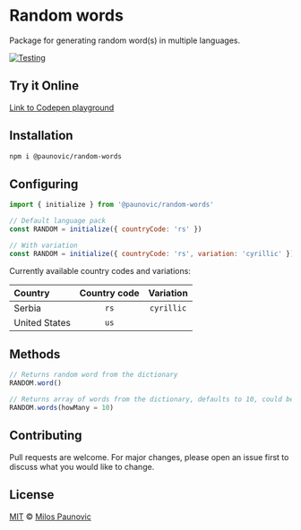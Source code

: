# Random words

Package for generating random word(s) in multiple languages.

[![Testing](https://github.com/MilosPaunovic/random-words/actions/workflows/testing.yml/badge.svg)](https://github.com/MilosPaunovic/random-words/actions/workflows/testing.yml)

## Try it Online

[Link to Codepen playground](https://codepen.io/milospaunovic/pen/vYpwZYo?editors=1010)

## Installation

```bash
npm i @paunovic/random-words
```

## Configuring

```js
import { initialize } from '@paunovic/random-words'

// Default language pack
const RANDOM = initialize({ countryCode: 'rs' })

// With variation
const RANDOM = initialize({ countryCode: 'rs', variation: 'cyrillic' })
```

Currently available country codes and variations:

| Country       | Country code | Variation  |
| :------------ | :----------: | :--------: |
| Serbia        | `rs`         | `cyrillic` |
| United States | `us`         |            |

## Methods

```js
// Returns random word from the dictionary
RANDOM.word()

// Returns array of words from the dictionary, defaults to 10, could be overridden
RANDOM.words(howMany = 10)
```

## Contributing

Pull requests are welcome. For major changes, please open an issue first to discuss what you would like to change.

## License

[MIT](https://raw.githubusercontent.com/MilosPaunovic/random-words/develop/LICENSE) © [Milos Paunovic](https://github.com/MilosPaunovic)
